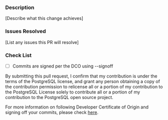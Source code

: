 ### Description

[Describe what this change achieves]
 
### Issues Resolved

[List any issues this PR will resolve]
 
### Check List

- [ ] Commits are signed per the DCO using --signoff 

By submitting this pull request, I confirm that my contribution is under the terms of the PostgreSQL license, and grant any person obtaining a copy of the contribution permission to relicense all or a portion of my contribution to the PostgreSQL License solely to contribute all or a portion of my contribution to the PostgreSQL open source project.

For more information on following Developer Certificate of Origin and signing off your commits, please check [here](https://github.com/babelfish-for-postgresql/postgresql_modified_for_babelfish/blob/main/CONTRIBUTING.md#developer-certificate-of-origin).
